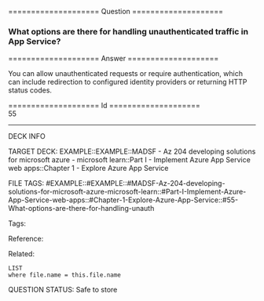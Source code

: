==================== Question ====================  

### What options are there for handling unauthenticated traffic in App Service?  

==================== Answer ====================  

You can allow unauthenticated requests or require authentication, which can include redirection to configured identity providers or returning HTTP status codes.

==================== Id ====================  
55

---

DECK INFO

TARGET DECK: EXAMPLE::EXAMPLE::MADSF - Az 204 developing solutions for microsoft azure - microsoft learn::Part I - Implement Azure App Service web apps::Chapter 1 - Explore Azure App Service

FILE TAGS: #EXAMPLE::#EXAMPLE::#MADSF-Az-204-developing-solutions-for-microsoft-azure-microsoft-learn::#Part-I-Implement-Azure-App-Service-web-apps::#Chapter-1-Explore-Azure-App-Service::#55-What-options-are-there-for-handling-unauth

Tags:

Reference:

Related:

```dataview
LIST
where file.name = this.file.name
```

QUESTION STATUS: Safe to store
